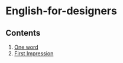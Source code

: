 # English-for-designers

## Contents

1. [One word](01-one-word/final.md)
2. [First Impression](02-first-impression/final.md)
